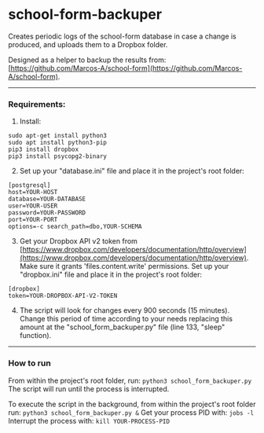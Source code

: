 # school-form-backuper
Creates periodic logs of the school-form database in case a change is produced, and uploads them to a Dropbox folder.

Designed as a helper to backup the results from: [https://github.com/Marcos-A/school-form](https://github.com/Marcos-A/school-form).

---

### Requirements:
1. Install:

```
sudo apt-get install python3	
sudo apt install python3-pip
pip3 install dropbox
pip3 install psycopg2-binary
```

2. Set up your "database.ini" file and place it in the project's root folder:

```
[postgresql]
host=YOUR-HOST
database=YOUR-DATABASE
user=YOUR-USER
password=YOUR-PASSWORD
port=YOUR-PORT
options=-c search_path=dbo,YOUR-SCHEMA
```

3. Get your Dropbox API v2 token from [https://www.dropbox.com/developers/documentation/http/overview](https://www.dropbox.com/developers/documentation/http/overview). Make sure it grants 'files.content.write' permissions. Set up your "dropbox.ini" file and place it in the project's root folder:

```
[dropbox]
token=YOUR-DROPBOX-API-V2-TOKEN
```

4. The script will look for changes every 900 seconds (15 minutes). Change this period of time according to your needs replacing this amount at the "school_form_backuper.py" file (line 133, "sleep" function).

---

### How to run
From within the project's root folder, run:
`python3 school_form_backuper.py`
The script will run until the process is interrupted.

To execute the script in the background, from within the project's root folder run:
`python3 school_form_backuper.py &`
Get your process PID with:
`jobs -l`
Interrupt the process with:
`kill YOUR-PROCESS-PID`

